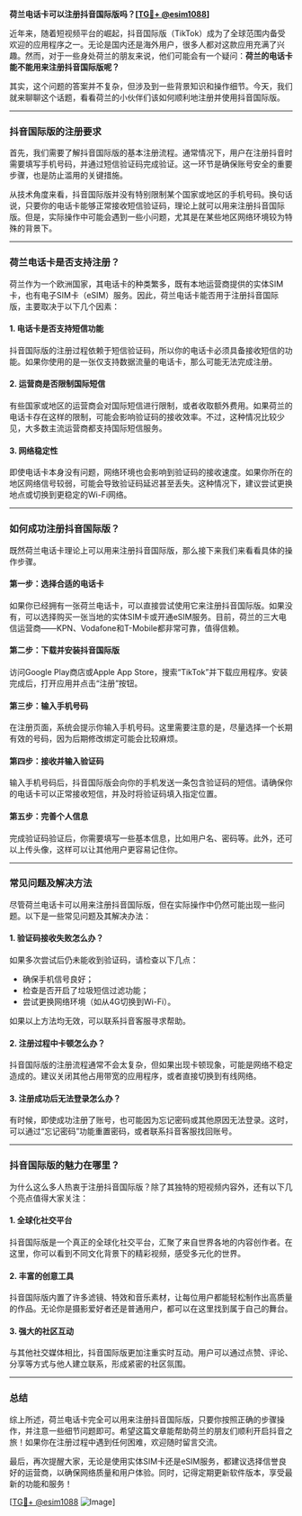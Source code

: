 **荷兰电话卡可以注册抖音国际版吗？[[TG💪+ @esim1088](https://t.me/s/esim1088)]**

近年来，随着短视频平台的崛起，抖音国际版（TikTok）成为了全球范围内备受欢迎的应用程序之一。无论是国内还是海外用户，很多人都对这款应用充满了兴趣。然而，对于一些身处荷兰的朋友来说，他们可能会有一个疑问：**荷兰的电话卡能不能用来注册抖音国际版呢？**

其实，这个问题的答案并不复杂，但涉及到一些背景知识和操作细节。今天，我们就来聊聊这个话题，看看荷兰的小伙伴们该如何顺利地注册并使用抖音国际版。

---

### 抖音国际版的注册要求

首先，我们需要了解抖音国际版的基本注册流程。通常情况下，用户在注册抖音时需要填写手机号码，并通过短信验证码完成验证。这一环节是确保账号安全的重要步骤，也是防止滥用的关键措施。

从技术角度来看，抖音国际版并没有特别限制某个国家或地区的手机号码。换句话说，只要你的电话卡能够正常接收短信验证码，理论上就可以用来注册抖音国际版。但是，实际操作中可能会遇到一些小问题，尤其是在某些地区网络环境较为特殊的背景下。

---

### 荷兰电话卡是否支持注册？

荷兰作为一个欧洲国家，其电话卡的种类繁多，既有本地运营商提供的实体SIM卡，也有电子SIM卡（eSIM）服务。因此，荷兰电话卡能否用于注册抖音国际版，主要取决于以下几个因素：

#### 1. **电话卡是否支持短信功能**
抖音国际版的注册过程依赖于短信验证码，所以你的电话卡必须具备接收短信的功能。如果你使用的是一张仅支持数据流量的电话卡，那么可能无法完成注册。

#### 2. **运营商是否限制国际短信**
有些国家或地区的运营商会对国际短信进行限制，或者收取额外费用。如果荷兰的电话卡存在这样的限制，可能会影响验证码的接收效率。不过，这种情况比较少见，大多数主流运营商都支持国际短信服务。

#### 3. **网络稳定性**
即使电话卡本身没有问题，网络环境也会影响到验证码的接收速度。如果你所在的地区网络信号较弱，可能会导致验证码延迟甚至丢失。这种情况下，建议尝试更换地点或切换到更稳定的Wi-Fi网络。

---

### 如何成功注册抖音国际版？

既然荷兰电话卡理论上可以用来注册抖音国际版，那么接下来我们来看看具体的操作步骤。

#### 第一步：选择合适的电话卡
如果你已经拥有一张荷兰电话卡，可以直接尝试使用它来注册抖音国际版。如果没有，可以选择购买一张当地的实体SIM卡或开通eSIM服务。目前，荷兰的三大电信运营商——KPN、Vodafone和T-Mobile都非常可靠，值得信赖。

#### 第二步：下载并安装抖音国际版
访问Google Play商店或Apple App Store，搜索“TikTok”并下载应用程序。安装完成后，打开应用并点击“注册”按钮。

#### 第三步：输入手机号码
在注册页面，系统会提示你输入手机号码。这里需要注意的是，尽量选择一个长期有效的号码，因为后期修改绑定可能会比较麻烦。

#### 第四步：接收并输入验证码
输入手机号码后，抖音国际版会向你的手机发送一条包含验证码的短信。请确保你的电话卡可以正常接收短信，并及时将验证码填入指定位置。

#### 第五步：完善个人信息
完成验证码验证后，你需要填写一些基本信息，比如用户名、密码等。此外，还可以上传头像，这样可以让其他用户更容易记住你。

---

### 常见问题及解决方法

尽管荷兰电话卡可以用来注册抖音国际版，但在实际操作中仍然可能出现一些问题。以下是一些常见问题及其解决办法：

#### 1. 验证码接收失败怎么办？
如果多次尝试后仍未能收到验证码，请检查以下几点：
- 确保手机信号良好；
- 检查是否开启了垃圾短信过滤功能；
- 尝试更换网络环境（如从4G切换到Wi-Fi）。

如果以上方法均无效，可以联系抖音客服寻求帮助。

#### 2. 注册过程中卡顿怎么办？
抖音国际版的注册流程通常不会太复杂，但如果出现卡顿现象，可能是网络不稳定造成的。建议关闭其他占用带宽的应用程序，或者直接切换到有线网络。

#### 3. 注册成功后无法登录怎么办？
有时候，即使成功注册了账号，也可能因为忘记密码或其他原因无法登录。这时，可以通过“忘记密码”功能重置密码，或者联系抖音客服找回账号。

---

### 抖音国际版的魅力在哪里？

为什么这么多人热衷于注册抖音国际版？除了其独特的短视频内容外，还有以下几个亮点值得大家关注：

#### 1. **全球化社交平台**
抖音国际版是一个真正的全球化社交平台，汇聚了来自世界各地的内容创作者。在这里，你可以看到不同文化背景下的精彩视频，感受多元化的世界。

#### 2. **丰富的创意工具**
抖音国际版内置了许多滤镜、特效和音乐素材，让每位用户都能轻松制作出高质量的作品。无论你是摄影爱好者还是普通用户，都可以在这里找到属于自己的舞台。

#### 3. **强大的社区互动**
与其他社交媒体相比，抖音国际版更加注重实时互动。用户可以通过点赞、评论、分享等方式与他人建立联系，形成紧密的社区氛围。

---

### 总结

综上所述，荷兰电话卡完全可以用来注册抖音国际版，只要你按照正确的步骤操作，并注意一些细节问题即可。希望这篇文章能帮助荷兰的朋友们顺利开启抖音之旅！如果你在注册过程中遇到任何困难，欢迎随时留言交流。

最后，再次提醒大家，无论是使用实体SIM卡还是eSIM服务，都建议选择信誉良好的运营商，以确保网络质量和用户体验。同时，记得定期更新软件版本，享受最新的功能和服务！

[[TG💪+ @esim1088](https://t.me/s/esim1088) ![Image](https://i.postimg.cc/4NQfJmqS/Snipaste-2025-05-13-00-14-12.png)]